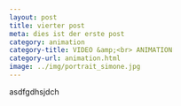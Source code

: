 ```yaml
---
layout: post
title: vierter post
meta: dies ist der erste post
category: animation
category-title: VIDEO &amp;<br> ANIMATION
category-url: animation.html
image: ../img/portrait_simone.jpg
---
```


<p>asdfgdhsjdch</p>
